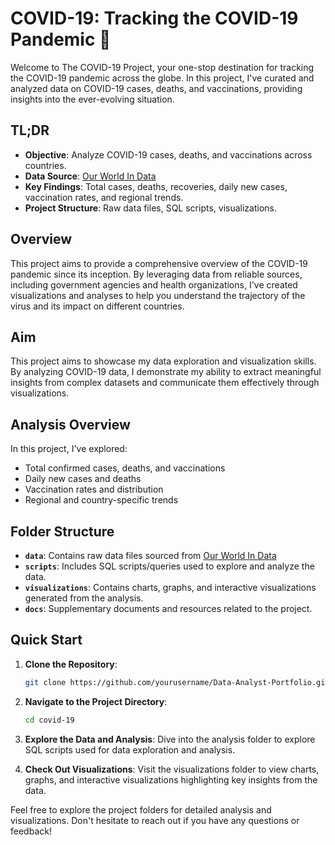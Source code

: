 # COVID-19: Tracking the COVID-19 Pandemic 🦠
Welcome to The COVID-19 Project, your one-stop destination for tracking the COVID-19 pandemic across the globe. In this project, I've curated and analyzed data on COVID-19 cases, deaths, and vaccinations, providing insights into the ever-evolving situation.

## TL;DR

- **Objective**: Analyze COVID-19 cases, deaths, and vaccinations across countries.
- **Data Source**:  [Our World In Data](https://ourworldindata.org/covid-deaths)  
- **Key Findings**: Total cases, deaths, recoveries, daily new cases, vaccination rates, and regional trends.
- **Project Structure**: Raw data files, SQL scripts, visualizations.

## Overview
This project aims to provide a comprehensive overview of the COVID-19 pandemic since its inception. By leveraging data from reliable sources, including government agencies and health organizations, I've created visualizations and analyses to help you understand the trajectory of the virus and its impact on different countries.

## Aim

This project aims to showcase my data exploration and visualization skills. By analyzing COVID-19 data, I demonstrate my ability to extract meaningful insights from complex datasets and communicate them effectively through visualizations.


## Analysis Overview

In this project, I've explored:

- Total confirmed cases, deaths, and vaccinations
- Daily new cases and deaths
- Vaccination rates and distribution
- Regional and country-specific trends

## Folder Structure
* **`data`**: Contains raw data files sourced from [Our World In Data](https://ourworldindata.org/covid-deaths) 
* **`scripts`**: Includes SQL scripts/queries used to explore and analyze the data.
* **`visualizations`**: Contains charts, graphs, and interactive visualizations generated from the analysis.
* **`docs`**: Supplementary documents and resources related to the project.

## Quick Start
1. **Clone the Repository**: 
   ```bash
   git clone https://github.com/yourusername/Data-Analyst-Portfolio.git
   ```
2. **Navigate to the Project Directory**:

    ```bash
    cd covid-19
    ```
3. **Explore the Data and Analysis**:
Dive into the analysis folder to explore SQL scripts used for data exploration and analysis.

4. **Check Out Visualizations**:
Visit the visualizations folder to view charts, graphs, and interactive visualizations highlighting key insights from the data.

Feel free to explore the project folders for detailed analysis and visualizations. Don't hesitate to reach out if you have any questions or feedback!


